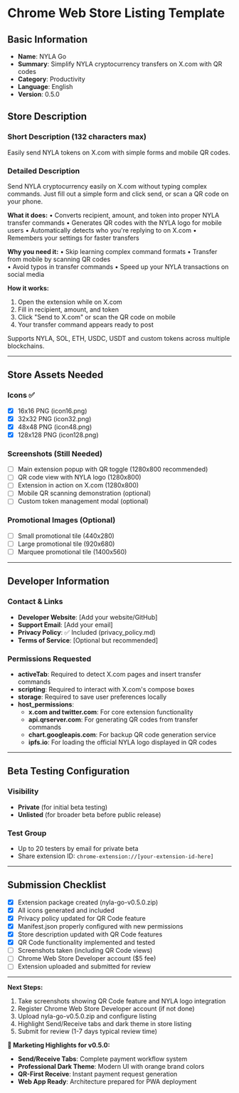 # Chrome Web Store Listing Template

## Basic Information
- **Name**: NYLA Go
- **Summary**: Simplify NYLA cryptocurrency transfers on X.com with QR codes
- **Category**: Productivity
- **Language**: English
- **Version**: 0.5.0

## Store Description

### Short Description (132 characters max)
Easily send NYLA tokens on X.com with simple forms and mobile QR codes.

### Detailed Description
Send NYLA cryptocurrency easily on X.com without typing complex commands. Just fill out a simple form and click send, or scan a QR code on your phone.

**What it does:**
• Converts recipient, amount, and token into proper NYLA transfer commands
• Generates QR codes with the NYLA logo for mobile users
• Automatically detects who you're replying to on X.com
• Remembers your settings for faster transfers

**Why you need it:**
• Skip learning complex command formats
• Transfer from mobile by scanning QR codes  
• Avoid typos in transfer commands
• Speed up your NYLA transactions on social media

**How it works:**
1. Open the extension while on X.com
2. Fill in recipient, amount, and token
3. Click "Send to X.com" or scan the QR code on mobile
4. Your transfer command appears ready to post

Supports NYLA, SOL, ETH, USDC, USDT and custom tokens across multiple blockchains.

---

## Store Assets Needed

### Icons ✅
- [x] 16x16 PNG (icon16.png)
- [x] 32x32 PNG (icon32.png) 
- [x] 48x48 PNG (icon48.png)
- [x] 128x128 PNG (icon128.png)

### Screenshots (Still Needed)
- [ ] Main extension popup with QR toggle (1280x800 recommended)
- [ ] QR code view with NYLA logo (1280x800)
- [ ] Extension in action on X.com (1280x800)
- [ ] Mobile QR scanning demonstration (optional)
- [ ] Custom token management modal (optional)

### Promotional Images (Optional)
- [ ] Small promotional tile (440x280)
- [ ] Large promotional tile (920x680)
- [ ] Marquee promotional tile (1400x560)

---

## Developer Information

### Contact & Links
- **Developer Website**: [Add your website/GitHub]
- **Support Email**: [Add your email]
- **Privacy Policy**: ✅ Included (privacy_policy.md)
- **Terms of Service**: [Optional but recommended]

### Permissions Requested
- **activeTab**: Required to detect X.com pages and insert transfer commands
- **scripting**: Required to interact with X.com's compose boxes  
- **storage**: Required to save user preferences locally
- **host_permissions**: 
  - **x.com and twitter.com**: For core extension functionality
  - **api.qrserver.com**: For generating QR codes from transfer commands
  - **chart.googleapis.com**: For backup QR code generation service
  - **ipfs.io**: For loading the official NYLA logo displayed in QR codes

---

## Beta Testing Configuration

### Visibility
- **Private** (for initial beta testing)
- **Unlisted** (for broader beta before public release)

### Test Group
- Up to 20 testers by email for private beta
- Share extension ID: `chrome-extension://[your-extension-id-here]`

---

## Submission Checklist

- [x] Extension package created (nyla-go-v0.5.0.zip)
- [x] All icons generated and included
- [x] Privacy policy updated for QR Code feature
- [x] Manifest.json properly configured with new permissions
- [x] Store description updated with QR Code features
- [x] QR Code functionality implemented and tested
- [ ] Screenshots taken (including QR Code views)
- [ ] Chrome Web Store Developer account ($5 fee)
- [ ] Extension uploaded and submitted for review

---

**Next Steps:**
1. Take screenshots showing QR Code feature and NYLA logo integration
2. Register Chrome Web Store Developer account (if not done)
3. Upload nyla-go-v0.5.0.zip and configure listing
4. Highlight Send/Receive tabs and dark theme in store listing
5. Submit for review (1-7 days typical review time)

**🎯 Marketing Highlights for v0.5.0:**
- **Send/Receive Tabs**: Complete payment workflow system
- **Professional Dark Theme**: Modern UI with orange brand colors
- **QR-First Receive**: Instant payment request generation
- **Web App Ready**: Architecture prepared for PWA deployment